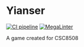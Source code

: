 # Yianser
[![CI pipeline](https://github.com/Newcastle-University-Team-3/Yianser/actions/workflows/CI.yml/badge.svg?branch=main)](https://github.com/Newcastle-University-Team-3/Yianser/actions/workflows/CI.yml)
[![MegaLinter](https://github.com/Newcastle-University-Team-3/Yianser/actions/workflows/linter.yml/badge.svg)](https://github.com/Newcastle-University-Team-3/Yianser/actions/workflows/linter.yml)

A game created for CSC8508
